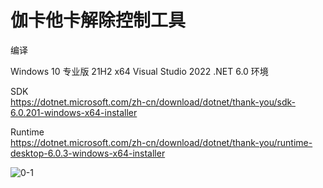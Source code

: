 # 伽卡他卡解除控制工具

编译

Windows 10 专业版 21H2 x64
Visual Studio 2022
.NET 6.0
环境

SDK            
https://dotnet.microsoft.com/zh-cn/download/dotnet/thank-you/sdk-6.0.201-windows-x64-installer

Runtime        
https://dotnet.microsoft.com/zh-cn/download/dotnet/thank-you/runtime-desktop-6.0.3-windows-x64-installer

![0-1](https://user-images.githubusercontent.com/96307726/164439871-e2238849-7a98-4a04-8310-6bfe265a4e80.jpg)
